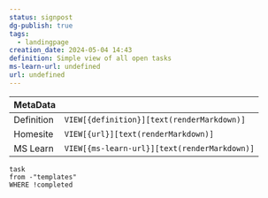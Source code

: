 ```yaml
---
status: signpost
dg-publish: true
tags:
  - landingpage
creation_date: 2024-05-04 14:43
definition: Simple view of all open tasks
ms-learn-url: undefined
url: undefined
---
```

| MetaData   |                                              |
| ---------- | -------------------------------------------- |
| Definition | `VIEW[{definition}][text(renderMarkdown)]`   |
| Homesite   | `VIEW[{url}][text(renderMarkdown)]`          |
| MS Learn   | `VIEW[{ms-learn-url}][text(renderMarkdown)]` |
```dataview
task
from -"templates"
WHERE !completed
```
